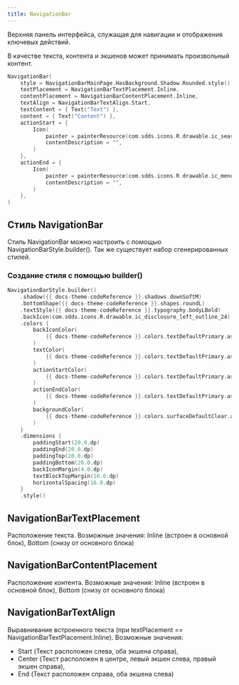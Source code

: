 ```yaml
---
title: NavigationBar
---
```

Верхняя панель интерфейса, служащая для навигации и отображения ключевых действий.

В качестве текста, контента и экшенов может принимать произвольный контент.

```kotlin
NavigationBar(
    style = NavigationBarMainPage.HasBackground.Shadow.Rounded.style(),
    textPlacement = NavigationBarTextPlacement.Inline,
    contentPlacement = NavigationBarContentPlacement.Inline,
    textAlign = NavigationBarTextAlign.Start,
    textContent = { Text("Text") },
    content = { Text("Content") },
    actionStart = {
        Icon(
            painter = painterResource(com.sdds.icons.R.drawable.ic_search_24),
            contentDescription = "",
        )
    },
    actionEnd = {
        Icon(
            painter = painterResource(com.sdds.icons.R.drawable.ic_menu_24),
            contentDescription = "",
        )
    },
)
```

## Стиль NavigationBar

Стиль NavigationBar можно настроить с помощью NavigationBarStyle.builder(). Так же существует набор сгенерированных стилей.

### Создание стиля с помощью builder()

```kotlin
NavigationBarStyle.builder()
    .shadow({{ docs-theme-codeReference }}.shadows.downSoftM)
    .bottomShape({{ docs-theme-codeReference }}.shapes.roundL)
    .textStyle({{ docs-theme-codeReference }}.typography.bodyLBold)
    .backIcon(com.sdds.icons.R.drawable.ic_disclosure_left_outline_24)
    .colors {
        backIconColor(
            {{ docs-theme-codeReference }}.colors.textDefaultPrimary.asInteractive(),
        )
        textColor(
            {{ docs-theme-codeReference }}.colors.textDefaultPrimary.asInteractive(),
        )
        actionStartColor(
            {{ docs-theme-codeReference }}.colors.textDefaultPrimary.asInteractive(),
        )
        actionEndColor(
            {{ docs-theme-codeReference }}.colors.textDefaultPrimary.asInteractive(),
        )
        backgroundColor(
            {{ docs-theme-codeReference }}.colors.surfaceDefaultClear.asInteractive(),
        )
    }
    .dimensions {
        paddingStart(20.0.dp)
        paddingEnd(20.0.dp)
        paddingTop(20.0.dp)
        paddingBottom(20.0.dp)
        backIconMargin(4.0.dp)
        textBlockTopMargin(16.0.dp)
        horizontalSpacing(16.0.dp)
    }
    .style()
```

## NavigationBarTextPlacement

Расположение текста. Возможные значения: Inline (встроен в основной блок), Bottom (снизу от основного блока)

## NavigationBarContentPlacement

Расположение контента. Возможные значения: Inline (встроен в основной блок), Bottom (снизу от основного блока)

## NavigationBarTextAlign

Выравнивание встроенного текста (при textPlacement == NavigationBarTextPlacement.Inline). 
Возможные значения:

- Start (Текст расположен слева, оба экшена справа), 
- Center (Текст расположен в центре, левый экшен слева, правый экшен справа), 
- End (Текст расположен справа, оба экшена слева)